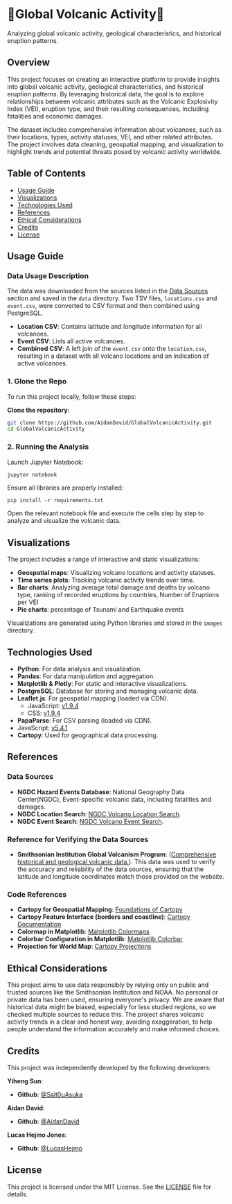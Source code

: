 # 🌋Global Volcanic Activity🌋

Analyzing global volcanic activity, geological characteristics, and historical eruption patterns.

## Overview

This project focuses on creating an interactive platform to provide insights into global volcanic activity, geological characteristics, and historical eruption patterns. By leveraging historical data, the goal is to explore relationships between volcanic attributes such as the Volcanic Explosivity Index (VEI), eruption type, and their resulting consequences, including fatalities and economic damages. 

The dataset includes comprehensive information about volcanoes, such as their locations, types, activity statuses, VEI, and other related attributes. The project involves data cleaning, geospatial mapping, and visualization to highlight trends and potential threats posed by volcanic activity worldwide.

## Table of Contents

- [Usage Guide](#usage-guide)
- [Visualizations](#visualizations)
- [Technologies Used](#technologies-used)
- [References](#references)
- [Ethical Considerations](#ethical-considerations)
- [Credits](#credits)
- [License](#license)


## Usage Guide

### Data Usage Description

The data was downloaded from the sources listed in the [Data Sources](#data-sources) section and saved in the `data` directory. Two TSV files, `locations.csv` and `event.csv`, were converted to CSV format and then combined using PostgreSQL.

- **Location CSV**: Contains latitude and longitude information for all volcanoes.  
- **Event CSV**: Lists all active volcanoes.  
- **Combined CSV**: A left join of the `event.csv` onto the `location.csv`, resulting in a dataset with all volcano locations and an indication of active volcanoes.

### 1. Glone the Repo

To run this project locally, follow these steps:

**Clone the repository**:

   ```bash
   git clone https://github.com/AidanDavid/GlobalVolcanicActivity.git
   cd GlobalVolcanicActivity
   ```

### 2. Running the Analysis

Launch Jupyter Notebook:

```bash
jupyter notebook
```
Ensure all libraries are properly installed:
```
pip install -r requirements.txt
```

Open the relevant notebook file and execute the cells step by step to analyze and visualize the volcanic data.

## Visualizations

The project includes a range of interactive and static visualizations:

- **Geospatial maps**: Visualizing volcano locations and activity statuses.
- **Time series plots**: Tracking volcanic activity trends over time.
- **Bar charts**: Analyzing average total damage and deaths by volcano type, ranking of recorded eruptions by countries, Number of Eruptions per VEI
- **Pie charts**: percentage of Tsunami and Earthquake events

Visualizations are generated using Python libraries and stored in the `images` directory.

## Technologies Used

- **Python**: For data analysis and visualization.  
- **Pandas**: For data manipulation and aggregation.  
- **Matplotlib & Plotly**: For static and interactive visualizations.  
- **PostgreSQL**: Database for storing and managing volcanic data.  
- **Leaflet.js**: For geospatial mapping (loaded via CDN).  
  - JavaScript: [v1.9.4](https://cdnjs.cloudflare.com/ajax/libs/leaflet/1.9.4/leaflet.min.js)  
  - CSS: [v1.9.4](https://cdnjs.cloudflare.com/ajax/libs/leaflet/1.9.4/leaflet.min.css)  
-  **PapaParse**: For CSV parsing (loaded via CDN).  
  - JavaScript: [v5.4.1](https://cdnjs.cloudflare.com/ajax/libs/PapaParse/5.4.1/papaparse.min.js)  
-  **Cartopy**: Used for geographical data processing.  


## References

### Data Sources
- **NGDC Hazard Events Database**: National Geography Data Center(NGDC), Event-specific volcanic data, including fatalities and damages.
- **NGDC Location Search**: [NGDC Volcano Location Search](https://www.ngdc.noaa.gov/hazel/view/hazards/volcano/loc-search/).
- **NGDC Event Search**: [NGDC Volcano Event Search](https://www.ngdc.noaa.gov/hazel/view/hazards/volcano/event-search/).

### Reference for Verifying the Data Sources
- **Smithsonian Institution Global Volcanism Program**: ([Comprehensive historical and geological volcanic data.](https://volcano.si.edu/)). This data was used to verify the accuracy and reliability of the data sources, ensuring that the latitude and longitude coordinates match those provided on the website.

### Code References
- **Cartopy for Geospatial Mapping**: [Foundations of Cartopy](https://foundations.projectpythia.org/core/cartopy/cartopy.html)
- **Cartopy Feature Interface (borders and coastline)**: [Cartopy Documentation](https://scitools.org.uk/cartopy/docs/latest/matplotlib/feature_interface.html)
- **Colormap in Matplotlib**: [Matplotlib Colormaps](https://matplotlib.org/stable/users/explain/colors/colormaps.html)
- **Colorbar Configuration in Matplotlib**: [Matplotlib Colorbar](https://matplotlib.org/stable/api/_as_gen/matplotlib.pyplot.colorbar.html)
- **Projection for World Map**: [Cartopy Projections](https://scitools.org.uk/cartopy/docs/latest/reference/projections.html)

## Ethical Considerations

This project aims to use data responsibly by relying only on public and trusted sources like the Smithsonian Institution and NOAA. No personal or private data has been used, ensuring everyone's privacy. We are aware that historical data might be biased, especially for less studied regions, so we checked multiple sources to reduce this. The project shares volcanic activity trends in a clear and honest way, avoiding exaggeration, to help people understand the information accurately and make informed choices.


## Credits

This project was independently developed by the following developers:

**Yiheng Sun**:

- **Github**: [@Sait0uAsuka](https://github.com/Sait0uAsuka)

**Aidan David**:

- **Github**: [@AidanDavid](https://github.com/AidanDavid)

**Lucas Hejmo Jones**:

- **Github**: [@LucasHejmo](https://github.com/LucasHejmo)

## License

This project is licensed under the MIT License. See the [LICENSE](./LICENSE) file for details.
